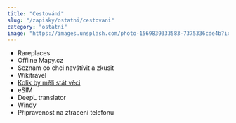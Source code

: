 ```yaml
---
title: "Cestování"
slug: "/zapisky/ostatni/cestovani"
category: "ostatni"
image: "https://images.unsplash.com/photo-1569839333583-7375336cde4b?ixlib=rb-4.0.3&ixid=MnwxMjA3fDB8MHxwaG90by1wYWdlfHx8fGVufDB8fHx8&auto=format&fit=crop&w=1630&q=80"
---
```


- Rareplaces
- Offline Mapy.cz
- Seznam co chci navštívit a zkusit
- Wikitravel
- [Kolik by měli stát věci](https://www.numbeo.com/cost-of-living/)
- eSIM
- DeepL translator
- Windy
- Připravenost na ztracení telefonu